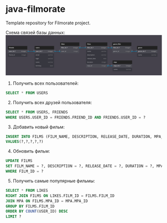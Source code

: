# java-filmorate
Template repository for Filmorate project.

Схема связей базы данных:
![DB Scheme](filmorate_db_scheme.png)

1. Получить всех пользователей:
```sql
SELECT * FROM USERS 
```

2. Получить всех друзей пользователя:
```sql
SELECT * FROM USERS, FRIENDS 
WHERE USERS.USER_ID = FRIENDS.FRIEND_ID AND FRIENDS.USER_ID = ?
```

3. Добавить новый фильм:
```sql
INSERT INTO FILMS (FILM_NAME, DESCRIPTION, RELEASE_DATE, DURATION, MPA_ID)
VALUES(?,?,?,?,?)
```

4. Обновить фильм:
```sql
UPDATE FILMS
SET FILM_NAME = ?, DESCRIPTION = ?, RELEASE_DATE = ?, DURATION = ?, MPA_ID = ?
WHERE FILM_ID = ?
```

5. Получить самые популярные фильмы:
```sql
SELECT * FROM LIKES
RIGHT JOIN FILMS ON LIKES.FILM_ID = FILMS.FILM_ID 
JOIN MPA ON FILMS.MPA_ID = MPA.MPA_ID
GROUP BY FILMS.FILM_ID
ORDER BY COUNT(USER_ID) DESC
LIMIT ?
```